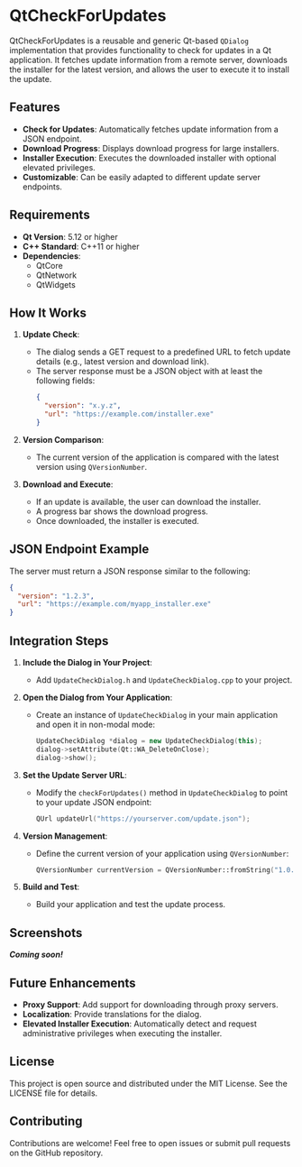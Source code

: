 # QtCheckForUpdates

QtCheckForUpdates is a reusable and generic Qt-based `QDialog` implementation that provides functionality to check for updates in a Qt application. It fetches update information from a remote server, downloads the installer for the latest version, and allows the user to execute it to install the update.

## Features

- **Check for Updates**: Automatically fetches update information from a JSON endpoint.
- **Download Progress**: Displays download progress for large installers.
- **Installer Execution**: Executes the downloaded installer with optional elevated privileges.
- **Customizable**: Can be easily adapted to different update server endpoints.

## Requirements

- **Qt Version**: 5.12 or higher
- **C++ Standard**: C++11 or higher
- **Dependencies**:
  - QtCore
  - QtNetwork
  - QtWidgets

## How It Works

1. **Update Check**:
   - The dialog sends a GET request to a predefined URL to fetch update details (e.g., latest version and download link).
   - The server response must be a JSON object with at least the following fields:
     ```json
     {
       "version": "x.y.z",
       "url": "https://example.com/installer.exe"
     }
     ```

2. **Version Comparison**:
   - The current version of the application is compared with the latest version using `QVersionNumber`.

3. **Download and Execute**:
   - If an update is available, the user can download the installer.
   - A progress bar shows the download progress.
   - Once downloaded, the installer is executed.

## JSON Endpoint Example
The server must return a JSON response similar to the following:
```json
{
  "version": "1.2.3",
  "url": "https://example.com/myapp_installer.exe"
}
```

## Integration Steps

1. **Include the Dialog in Your Project**:
   - Add `UpdateCheckDialog.h` and `UpdateCheckDialog.cpp` to your project.

2. **Open the Dialog from Your Application**:
   - Create an instance of `UpdateCheckDialog` in your main application and open it in non-modal mode:
     ```cpp
     UpdateCheckDialog *dialog = new UpdateCheckDialog(this);
     dialog->setAttribute(Qt::WA_DeleteOnClose);
     dialog->show();
     ```

3. **Set the Update Server URL**:
   - Modify the `checkForUpdates()` method in `UpdateCheckDialog` to point to your update JSON endpoint:
     ```cpp
     QUrl updateUrl("https://yourserver.com/update.json");
     ```

4. **Version Management**:
   - Define the current version of your application using `QVersionNumber`:
     ```cpp
     QVersionNumber currentVersion = QVersionNumber::fromString("1.0.0");
     ```

5. **Build and Test**:
   - Build your application and test the update process.

## Screenshots

_**Coming soon!**_

## Future Enhancements

- **Proxy Support**: Add support for downloading through proxy servers.
- **Localization**: Provide translations for the dialog.
- **Elevated Installer Execution**: Automatically detect and request administrative privileges when executing the installer.

## License

This project is open source and distributed under the MIT License. See the LICENSE file for details.

## Contributing

Contributions are welcome! Feel free to open issues or submit pull requests on the GitHub repository.
